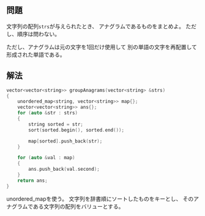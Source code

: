 ## 問題
文字列の配列`strs`が与えられたとき、
アナグラムであるものをまとめよ。
ただし、順序は問わない。

ただし、アナグラムは元の文字を1回だけ使用して
別の単語の文字を再配置して形成された単語である。

## 解法
```cpp
vector<vector<string>> groupAnagrams(vector<string> &strs)
{
	unordered_map<string, vector<string>> map{};
	vector<vector<string>> ans{};
	for (auto &str : strs)
	{
		string sorted = str;
		sort(sorted.begin(), sorted.end());

		map[sorted].push_back(str);
	}

	for (auto &val : map)
	{
		ans.push_back(val.second);
	}
	return ans;
}
```
unordered_mapを使う。
文字列を辞書順にソートしたものをキーとし、
そのアナグラムである文字列の配列をバリューとする。
